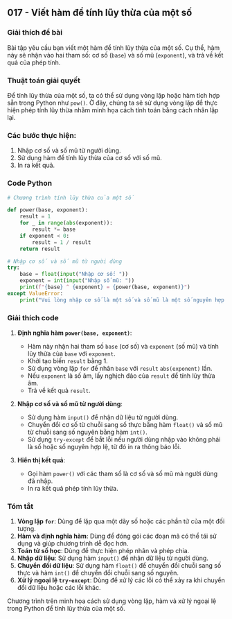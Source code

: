 ## 017 - Viết hàm để tính lũy thừa của một số

### Giải thích đề bài

Bài tập yêu cầu bạn viết một hàm để tính lũy thừa của một số. Cụ thể, hàm này sẽ nhận vào hai tham số: cơ số (`base`) và số mũ (`exponent`), và trả về kết quả của phép tính.

### Thuật toán giải quyết

Để tính lũy thừa của một số, ta có thể sử dụng vòng lặp hoặc hàm tích hợp sẵn trong Python như `pow()`. Ở đây, chúng ta sẽ sử dụng vòng lặp để thực hiện phép tính lũy thừa nhằm minh họa cách tính toán bằng cách nhân lặp lại.

### Các bước thực hiện:

1. Nhập cơ số và số mũ từ người dùng.
2. Sử dụng hàm để tính lũy thừa của cơ số với số mũ.
3. In ra kết quả.

### Code Python

```python
# Chương trình tính lũy thừa của một số

def power(base, exponent):
    result = 1
    for _ in range(abs(exponent)):
        result *= base
    if exponent < 0:
        result = 1 / result
    return result

# Nhập cơ số và số mũ từ người dùng
try:
    base = float(input("Nhập cơ số: "))
    exponent = int(input("Nhập số mũ: "))
    print(f"{base} ^ {exponent} = {power(base, exponent)}")
except ValueError:
    print("Vui lòng nhập cơ số là một số và số mũ là một số nguyên hợp lệ.")
```

### Giải thích code

1. **Định nghĩa hàm `power(base, exponent)`**:

   - Hàm này nhận hai tham số `base` (cơ số) và `exponent` (số mũ) và tính lũy thừa của `base` với `exponent`.
   - Khởi tạo biến `result` bằng 1.
   - Sử dụng vòng lặp `for` để nhân `base` với `result` `abs(exponent)` lần.
   - Nếu `exponent` là số âm, lấy nghịch đảo của `result` để tính lũy thừa âm.
   - Trả về kết quả `result`.

2. **Nhập cơ số và số mũ từ người dùng**:

   - Sử dụng hàm `input()` để nhận dữ liệu từ người dùng.
   - Chuyển đổi cơ số từ chuỗi sang số thực bằng hàm `float()` và số mũ từ chuỗi sang số nguyên bằng hàm `int()`.
   - Sử dụng `try-except` để bắt lỗi nếu người dùng nhập vào không phải là số hoặc số nguyên hợp lệ, từ đó in ra thông báo lỗi.

3. **Hiển thị kết quả**:
   - Gọi hàm `power()` với các tham số là cơ số và số mũ mà người dùng đã nhập.
   - In ra kết quả phép tính lũy thừa.

### Tóm tắt

1. **Vòng lặp `for`**: Dùng để lặp qua một dãy số hoặc các phần tử của một đối tượng.
2. **Hàm và định nghĩa hàm**: Dùng để đóng gói các đoạn mã có thể tái sử dụng và giúp chương trình dễ đọc hơn.
3. **Toán tử số học**: Dùng để thực hiện phép nhân và phép chia.
4. **Nhập dữ liệu**: Sử dụng hàm `input()` để nhận dữ liệu từ người dùng.
5. **Chuyển đổi dữ liệu**: Sử dụng hàm `float()` để chuyển đổi chuỗi sang số thực và hàm `int()` để chuyển đổi chuỗi sang số nguyên.
6. **Xử lý ngoại lệ `try-except`**: Dùng để xử lý các lỗi có thể xảy ra khi chuyển đổi dữ liệu hoặc các lỗi khác.

Chương trình trên minh họa cách sử dụng vòng lặp, hàm và xử lý ngoại lệ trong Python để tính lũy thừa của một số.
